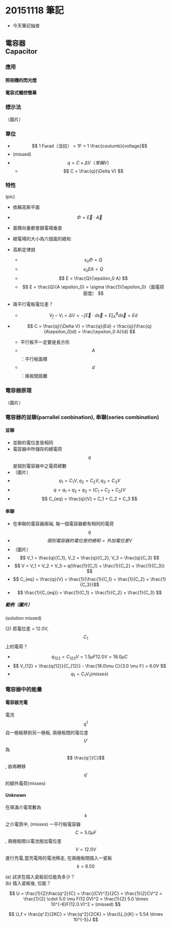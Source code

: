 # 20151118 筆記
* 今天筆記抽查

## 電容器<br />Capacitor
### 應用
#### 照相機的閃光燈
#### 電容式觸控螢幕

### 標示法
（圖片）

### 單位
* $$ 1 Farad（法拉） = 1F = 1 \frac{coulumb}{voltage}$$
* (missed)
* $$ q = C \times \Delta V（常稱 V） $$
    * $$ C = \frac{q}{\Delta V} $$ 


### 特性
(pic)

* 依賴高斯平面
* $$ \Phi = \vec{E} \cdot \vec{A} $$
* 面積向量都會跟電場垂直
* 總電場的大小為六個面的總和
* 高斯定律說 
    * $$ \epsilon_0 \Phi = Q $$
    * $$ \epsilon_0 E A = Q $$
    * $$ E  = \frac{Q}{\epsilon_0 A} $$
    * $$ E = \frac{Q}{A \epsilon_0} = \sigma \frac{1}{\epsilon_0}（面電荷密度） $$

* 兩平行電板電位差？
    * $$ V_f - V_i = \Delta V = -\int \vec{E} \cdot d \vec{s} = E \int_A^B d \vec{s} = E d$$

* $$ C = \frac{q}{\Delta V} = \frac{q}{Ed} = \frac{q}{\frac{q}{A\epsilon_0}d} = \frac{\epsilon_0 A}{d} $$
    * 平行板不一定要是長方形
    * $$A$$：平行板面積
    * $$d$$：兩板間距離

### 電容器原理
（圖片）

### 電容器的並聯(parrallel conbination), 串聯(series combination)
#### 並聯
* 並聯的電位差皆相同
* 電容器中所儲存的總電荷 $$ q $$ 是個別電容器中之電荷總數
* （圖片）
* $$ q_1 = C_1V , q_2 = C_2V, q_3 = C_3V $$
* $$ q = q_1 + q_2 + q_3 = (C_1 + C_2 + C_3)V $$
* $$ C_{eq} = \frac{q}{V} = C_1 + C_2 + C_3 $$

#### 串聯
* 在串聯的電容器兩端, 每一個電容器都有相同的電荷 $$ q $$
* $$ 個別電容器的電位差的總和 = 外加電位差 V $$
* （圖片）
* $$ V_1 = \frac{q}{C_1}, V_2 = \frac{q}{C_2}, V_3 = \frac{q}{C_3} $$
* $$ V = V_1 + V_2 + V_3 = q(\frac{1}{C_1} + \frac{1}{C_2} + \frac{1}{C_3}) $$
* $$ C_{eq} = \frac{q}{V} = \frac{1}{\frac{1}{C_1} + \frac{1}{C_2} + \frac{1}{C_3}}$$
* $$ \frac{1}{C_{eq}} = \frac{1}{C_1} + \frac{1}{C_2} + \frac{1}{C_3} $$

##### 範例（圖片）
(solution missed)

(2) 若電位差 = 12.0V, $$ C_1 $$ 上的電荷？
* $$ q_{123} = C_{123}V = 1.5 \mu F 12.0V = 18.0\mu C $$
* $$ V_{12} = \frac{q{12}}{C_{12}} - \frac{18.0\mu C}{3.0 \mu F} = 6.0V $$
* $$ q_1 = C_1 V_1 (misses) $$

### 電容器中的能量
#### 電容器充電
電流 $$ q^1 $$ 自一極板移到另一極板, 兩極板間的電位差 $$ V'$$ 為 $$ \frac{q'}{C}$$ , 欲再轉移 $$ q'$$ 的額外電荷(misses)

#### Unknown
在填滿介電常數為 $$k$$ 之介電質中, (misses)
一平行板電容器 $$ C = 5.0 \mu F$$, 兩極板間以電池施加電位差 $$ V = 12.0V $$ 進行充電,當充電用的電池移走, 在兩極板間插入一瓷板 $$ k = 6.50 $$

(a) 試求在插入瓷板前位能為多少？  
(b) 插入瓷板後, 位能？

$$
U = \frac{1}{2}\frac{q^2}{C} = \frac{(CV)^2}{2C} = \frac{1}{2}CV^2 = \frac{1}{2} \cdot 5.0 \mu F(12.0V)^2 = \frac{1}{2} 5.0 \times 10^{-6}F(12.0.V)^2 = (missed)
$$

$$
U_f = \frac{q^2}{2KC} = \frac{q^2}{2CK} = \frac{U_i}{K} = 5.54 \times 10^{-5}J
$$

